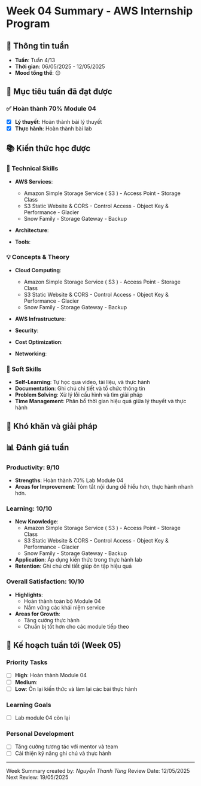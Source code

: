 # Week 04 Summary - AWS Internship Program

## 📅 Thông tin tuần
- **Tuần**: Tuần 4/13
- **Thời gian**: 06/05/2025 - 12/05/2025
- **Mood tổng thể**: 😊 

## 🎯 Mục tiêu tuần đã đạt được

### ✅ Hoàn thành 70% Module 04
- [x] **Lý thuyết**: Hoàn thành bài lý thuyết
- [x] **Thực hành**: Hoàn thành bài lab

## 📚 Kiến thức học được

### 🔧 Technical Skills
- **AWS Services**: 
  - Amazon Simple Storage Service ( S3 ) - Access Point - Storage Class
  - S3 Static Website & CORS - Control Access - Object Key & Performance - Glacier
  - Snow Family - Storage Gateway - Backup

- **Architecture**: 

- **Tools**: 


### 💡 Concepts & Theory
- **Cloud Computing**:   
  - Amazon Simple Storage Service ( S3 ) - Access Point - Storage Class
  - S3 Static Website & CORS - Control Access - Object Key & Performance - Glacier
  - Snow Family - Storage Gateway - Backup

- **AWS Infrastructure**: 
- **Security**: 
- **Cost Optimization**: 
- **Networking**: 

### 🤝 Soft Skills
- **Self-Learning**: Tự học qua video, tài liệu, và thực hành
- **Documentation**: Ghi chú chi tiết và tổ chức thông tin
- **Problem Solving**: Xử lý lỗi cấu hình và tìm giải pháp
- **Time Management**: Phân bổ thời gian hiệu quả giữa lý thuyết và thực hành

## 🚧 Khó khăn và giải pháp


## 📊 Đánh giá tuần

### Productivity: 9/10
- **Strengths**: Hoàn thành 70% Lab Module 04
- **Areas for Improvement**: Tóm tắt nội dung dễ hiểu hơn, thực hành nhanh hơn.

### Learning: 10/10
- **New Knowledge**:   
  - Amazon Simple Storage Service ( S3 ) - Access Point - Storage Class
  - S3 Static Website & CORS - Control Access - Object Key & Performance - Glacier
  - Snow Family - Storage Gateway - Backup
- **Application**: Áp dụng kiến thức trong thực hành lab
- **Retention**: Ghi chú chi tiết giúp ôn tập hiệu quả

### Overall Satisfaction: 10/10
- **Highlights**: 
  - Hoàn thành toàn bộ Module 04
  - Nắm vững các khái niệm service
- **Areas for Growth**: 
  - Tăng cường thực hành
  - Chuẩn bị tốt hơn cho các module tiếp theo

## 🎯 Kế hoạch tuần tới (Week 05)

### Priority Tasks
- [ ] **High**: Hoàn thành Module 04
- [ ] **Medium**: 
- [ ] **Low**: Ôn lại kiến thức và làm lại các bài thực hành

### Learning Goals
- [ ] Lab module 04 còn lại


### Personal Development
- [ ] Tăng cường tương tác với mentor và team
- [ ] Cải thiện kỹ năng ghi chú và thực hành

---
Week Summary created by: *Nguyễn Thanh Tùng*
Review Date: 12/05/2025  
Next Review: 19/05/2025
